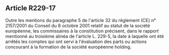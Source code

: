 Article R229-17
----
Outre les mentions du paragraphe 5 de l'article 32 du règlement (CE) n°
2157/2001 du Conseil du 8 octobre 2001 relatif au statut de la société
européenne, les commissaires à la constitution précisent, dans le rapport
mentionné au troisième alinéa de l'article L. 229-5, la date à laquelle ont été
arrêtés les comptes qui ont servi à l'évaluation des parts ou actions concourant
à la formation de la société européenne holding.
